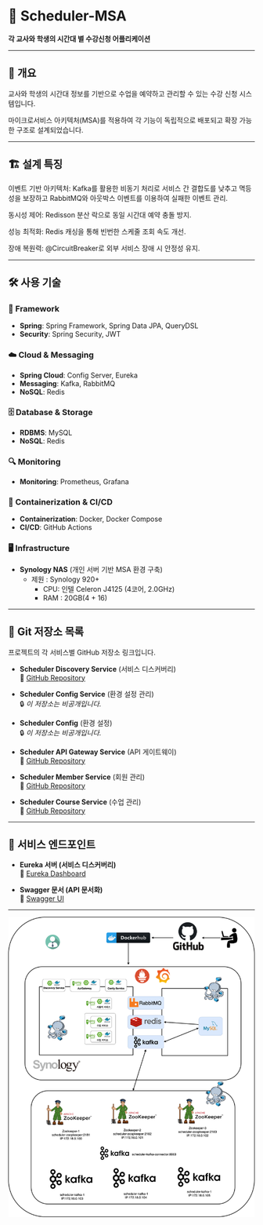 # 📅 Scheduler-MSA

**각 교사와 학생의 시간대 별 수강신청 어플리케이션**

---

## 📌 개요

교사와 학생의 시간대 정보를 기반으로 수업을 예약하고 관리할 수 있는 수강 신청 시스템입니다. 

마이크로서비스 아키텍처(MSA)를 적용하여 각 기능이 독립적으로 배포되고 확장 가능한 구조로 설계되었습니다.

---
## 🏗️ 설계 특징

이벤트 기반 아키텍처: Kafka를 활용한 비동기 처리로 서비스 간 결합도를 낮추고 멱등성을 보장하고 RabbitMQ와 아웃박스 이벤트를 이용하여 실패한 이벤트 관리.

동시성 제어: Redisson 분산 락으로 동일 시간대 예약 충돌 방지.

성능 최적화: Redis 캐싱을 통해 빈번한 스케줄 조회 속도 개선.

장애 복원력: @CircuitBreaker로 외부 서비스 장애 시 안정성 유지.

---

## 🛠️ 사용 기술

### 🧱 Framework
- **Spring**: Spring Framework, Spring Data JPA, QueryDSL
- **Security**: Spring Security, JWT

### ☁️ Cloud & Messaging
- **Spring Cloud**: Config Server, Eureka
- **Messaging**: Kafka, RabbitMQ
- **NoSQL**: Redis

### 🗄️ Database & Storage
- **RDBMS**: MySQL
- **NoSQL**: Redis

### 🔍 Monitoring
- **Monitoring**: Prometheus, Grafana

### 🐳 Containerization & CI/CD
- **Containerization**: Docker, Docker Compose
- **CI/CD**: GitHub Actions

### 🖥️ Infrastructure
- **Synology NAS** (개인 서버 기반 MSA 환경 구축)
  -  제원 : Synology 920+ 
     - CPU: 인텔 Celeron J4125 (4코어, 2.0GHz)
     - RAM : 20GB(4 + 16)


---


## 📌 Git 저장소 목록
프로젝트의 각 서비스별 GitHub 저장소 링크입니다.

- **Scheduler Discovery Service** (서비스 디스커버리)  
  🔗 [GitHub Repository](https://github.com/devhong96/scheduler-discovery-service)


- **Scheduler Config Service** (환경 설정 관리)  
  🔒 *이 저장소는 비공개입니다.*


- **Scheduler Config** (환경 설정)  
  🔒 *이 저장소는 비공개입니다.*


- **Scheduler API Gateway Service** (API 게이트웨이)  
  🔗 [GitHub Repository](https://github.com/devhong96/scheduler-apigateway-service)


- **Scheduler Member Service** (회원 관리)  
  🔗 [GitHub Repository](https://github.com/devhong96/scheduler-member-service)


- **Scheduler Course Service** (수업 관리)  
  🔗 [GitHub Repository](https://github.com/devhong96/scheduler-course-service)

---

## 🚀 서비스 엔드포인트
- **Eureka 서버 (서비스 디스커버리)**  
  🔗 [Eureka Dashboard](https://seho0218.synology.me:8762/)


- **Swagger 문서 (API 문서화)**  
  🔗 [Swagger UI](https://seho0218.synology.me:8087/swagger-ui/index.html)


---
![scheduler.png](scheduler.png)